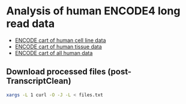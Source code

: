 # Analysis of human ENCODE4 long read data

* [ENCODE cart of human cell line data](https://www.encodeproject.org/carts/723c6f14-e68b-4480-8a61-704a15ac5c7a/)
* [ENCODE cart of human tissue data](https://www.encodeproject.org/carts/26bd2879-329d-4168-98b9-6d132a1aad0f/)
* [ENCODE cart of all human data](https://www.encodeproject.org/carts/829d339c-913c-4773-8001-80130796a367/)

## Download processed files (post-TranscriptClean)
```bash
xargs -L 1 curl -O -J -L < files.txt
```
